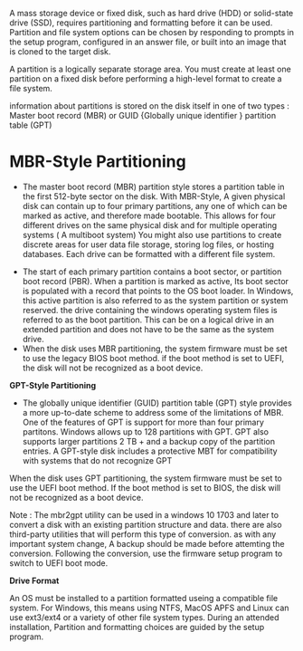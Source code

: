 A mass storage device or fixed disk, such as hard drive (HDD) or solid-state drive (SSD), requires partitioning and formatting before it can be used. Partition and file system options can be chosen by responding to prompts in the setup program, configured in an answer file, or built into an image that is cloned to the target disk.

A partition is a logically separate storage area. You must create at least one partition on a fixed disk before performing a high-level format to create a file system.

information about partitions is stored on the disk itself in one of two types : Master boot record (MBR) or GUID {Globally unique identifier } partition table (GPT)

# MBR-Style Partitioning 
- The master boot record (MBR) partition style stores a partition table in the first 512-byte sector on the disk. With MBR-Style, A given physical disk can contain up to four primary partitions, any one of which can be marked as active, and therefore made bootable. This allows for four different drives on the same physical disk and for multiple operating systems ( A multiboot system) You might also use partitions to create discrete areas for user data file storage, storing log files, or hosting databases. Each drive can be formatted with a different file system.

* The start of each primary partition contains a boot sector, or partition boot record (PBR). When a partition is marked as active, Its boot sector is populated with a record that points to the OS boot loader. In Windows, this active partition is also referred to as the system partition or system reserved. the drive containing the windows  operating system files is referred to as the boot partition. This can be on a logical drive in an extended partition and does not have to be the same as the system drive.
* When the disk uses MBR partitioning, the system firmware must be set to use the legacy BIOS boot method. if the boot method is set to UEFI, the disk will not be recognized as a boot device.

**GPT-Style Partitioning**

* The globally unique identifier (GUID) partition table (GPT) style provides a more up-to-date scheme to address some of the limitations of MBR. One of the features of GPT is support for more than four primary partitons. Windows allows up to 128 partitions with GPT. GPT also supports larger partitions 2 TB + and a backup copy of the partition entries. A GPT-style disk includes a protective MBT for compatibility with systems that do not recognize GPT

When the disk uses GPT partitioning, the system firmware must be set to use the UEFI boot method. If the boot method is set to BIOS, the disk will not be recognized as a boot device. 

Note : The mbr2gpt utility can be used in a windows 10 1703 and later to convert a disk with an existing partition structure and data. there are also third-party utilities that will perform this type of conversion. as with any important system change, A backup should be made before attemting the conversion. Following the conversion, use the firmware setup program to switch to UEFI boot mode.

**Drive Format**

An OS must be installed to a partition formatted useing a compatible file system. For Windows, this means using NTFS, MacOS APFS and Linux can use ext3/ext4 or a variety of other file system types. During an attended installation, Partition and formatting choices are guided by the setup program. 








